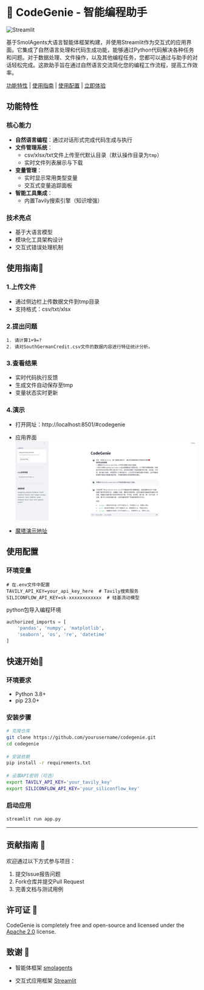 # 🤗 CodeGenie - 智能编程助手

![Streamlit](https://img.shields.io/badge/Streamlit-FF4B4B?style=for-the-badge&logo=Streamlit&logoColor=white)

基于SmolAgents大语言智能体框架构建，并使用Streamlit作为交互式的应用界面。它集成了自然语言处理和代码生成功能，能够通过Python代码解决各种任务和问题。对于数据处理、文件操作，以及其他编程任务，您都可以通过与助手的对话轻松完成。这款助手旨在通过自然语言交流简化您的编程工作流程，提高工作效率。

[功能特性](#功能特性) | [使用指南](#使用指南) | [使用配置](#使用配置) | [立即体验](#快速开始) 

## 功能特性 

### 核心能力
- **自然语言编程**：通过对话形式完成代码生成与执行
- **文件管理系统**：
  - csv/xlsx/txt文件上传至代默认目录（默认操作目录为`tmp`）
  - 实时文件列表展示与下载
- **变量管理**：
  - 实时显示常用类型变量
  - 交互式变量追踪面板
- **智能工具集成**：
  - 内置Tavily搜索引擎（知识增强）

### 技术亮点
- 基于大语言模型
- 模块化工具架构设计
- 交互式错误处理机制

## 使用指南📖
### 1.上传文件
-   通过侧边栏上传数据文件到tmp目录
-   支持格式：csv/txt/xlsx

### 2.提出问题
```示例
1. 请计算1+9=?
2. 请对SouthGermanCredit.csv文件的数据内容进行特征统计分析。
```
### 3.查看结果
-  实时代码执行反馈
-  生成文件自动保存至tmp
-  变量状态实时更新
### 4.演示
- 打开网址：http://localhost:8501/#codegenie
- 应用界面
![Streamlit](png/demo1.png)

- [魔塔演示地址](https://modelscope.cn/studios/nqzxm0618/codegenie/summary)
## 使用配置
### 环境变量
```env
# 在.env文件中配置
TAVILY_API_KEY=your_api_key_here  # Tavily搜索服务
SILICONFLOW_API_KEY=sk-xxxxxxxxxxxx  # 硅基流动模型
```

python包导入编程环境
```python
authorized_imports = [
    'pandas', 'numpy', 'matplotlib',
    'seaborn', 'os', 're', 'datetime'
]
```

## 快速开始🚀

### 环境要求
- Python 3.8+
- pip 23.0+

### 安装步骤
```bash
# 克隆仓库
git clone https://github.com/yourusername/codegenie.git
cd codegenie

# 安装依赖
pip install -r requirements.txt

# 设置API密钥（可选）
export TAVILY_API_KEY='your_tavily_key'
export SILICONFLOW_API_KEY='your_siliconflow_key'
```

### 启动应用 
```bash
streamlit run app.py
```

---
## 贡献指南 🤝
欢迎通过以下方式参与项目：
1. 提交Issue报告问题
2. Fork仓库并提交Pull Request
3. 完善文档与测试用例

## 许可证 📄
CodeGenie is completely free and open-source and licensed under the [Apache 2.0](https://www.apache.org/licenses/LICENSE-2.0) license.

## 致谢 🙏
-    智能体框架 [smolagents](https://github.com/huggingface/smolagents)

-    交互式应用框架 [Streamlit](https://github.com/streamlit/streamlit)

